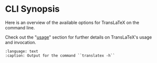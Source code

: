 # CLI Synopsis

Here is an overview of the available options for TransLaTeX on the command line.

Check out the "[usage](index.md#usage)" section for further details on TransLaTeX's usage and invocation.

```{literalinclude} manually_generated_content/cli-synopsis.txt
:language: text
:caption: Output for the command ``translatex -h``
```
